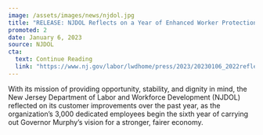 ```yaml
---
image: /assets/images/news/njdol.jpg
title: "RELEASE: NJDOL Reflects on a Year of Enhanced Worker Protections, Improved Unemployment Application as Garden State Touts More Workers, Employers Than Ever Before"
promoted: 2
date: January 6, 2023
source: NJDOL
cta:
  text: Continue Reading
  link: "https://www.nj.gov/labor/lwdhome/press/2023/20230106_2022reflection.shtml"
---
```


With its mission of providing opportunity, stability, and dignity in mind, the New Jersey Department of Labor and Workforce Development (NJDOL) reflected on its customer improvements over the past year, as the organization’s 3,000 dedicated employees begin the sixth year of carrying out Governor Murphy’s vision for a stronger, fairer economy.
